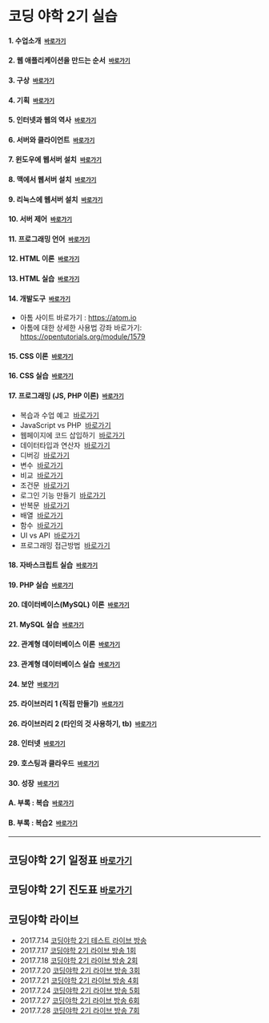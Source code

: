 # 코딩 야학 2기 실습

#### 1. 수업소개 &nbsp;<small>[바로가기](https://opentutorials.org/course/1688/10245)</small>

#### 2. 웹 애플리케이션을 만드는 순서 &nbsp;<small>[바로가기](https://opentutorials.org/course/1688/9331)</small>

#### 3. 구상 &nbsp;<small>[바로가기](https://opentutorials.org/course/1688/9332)</small>

#### 4. 기획 &nbsp;<small>[바로가기](https://opentutorials.org/course/1688/9333)</small>

#### 5. 인터넷과 웹의 역사 &nbsp;<small>[바로가기](https://opentutorials.org/course/1688/9334)</small>

#### 6. 서버와 클라이언트 &nbsp;<small>[바로가기](https://opentutorials.org/course/1688/9408)</small>

#### 7. 윈도우에 웹서버 설치 &nbsp;<small>[바로가기](https://opentutorials.org/course/1688/9337)</small>

#### 8. 맥에서 웹서버 설치 &nbsp;<small>[바로가기](https://opentutorials.org/course/1688/9338)</small>

#### 9. 리눅스에 웹서버 설치 &nbsp;<small>[바로가기](https://opentutorials.org/course/1688/9409)</small>

#### 10. 서버 제어 &nbsp;<small>[바로가기](https://opentutorials.org/course/1688/9410)</small>

#### 11. 프로그래밍 언어 &nbsp;<small>[바로가기](https://opentutorials.org/course/1688/9339)</small>

#### 12. HTML 이론 &nbsp;<small>[바로가기](https://opentutorials.org/course/1688/9340)</small>

#### 13. HTML 실습 &nbsp;<small>[바로가기](https://opentutorials.org/course/1688/9345)</small>

#### 14. 개발도구 &nbsp;<small>[바로가기](https://opentutorials.org/course/1688/9346)</small>
 * 아톰 사이트 바로가기 : https://atom.io
 * 아톰에 대한 상세한 사용법 강좌 바로가기: https://opentutorials.org/module/1579

#### 15. CSS 이론 &nbsp;<small>[바로가기](https://opentutorials.org/course/1688/9350)</small>

#### 16. CSS 실습 &nbsp;<small>[바로가기](https://opentutorials.org/course/1688/9351)</small>

#### 17. 프로그래밍 (JS, PHP 이론) &nbsp;<small>[바로가기](https://opentutorials.org/course/1688/9363)</small>

* 복습과 수업 예고 &nbsp;[바로가기](https://opentutorials.org/course/1688/9364)
* JavaScript vs PHP &nbsp;[바로가기](https://opentutorials.org/course/1688/9365)
* 웹페이지에 코드 삽입하기 &nbsp;[바로가기](https://opentutorials.org/course/1688/9366)
* 데이터타입과 연산자 &nbsp;[바로가기](https://opentutorials.org/course/1688/9367)
* 디버깅 &nbsp;[바로가기](https://opentutorials.org/course/1688/9368)
* 변수 &nbsp;[바로가기](https://opentutorials.org/course/1688/9369)
* 비교 &nbsp;[바로가기](https://opentutorials.org/course/1688/9370)
* 조건문 &nbsp;[바로가기](https://opentutorials.org/course/1688/9371)
* 로그인 기능 만들기 &nbsp;[바로가기](https://opentutorials.org/course/1688/9372)
* 반복문 &nbsp;[바로가기](https://opentutorials.org/course/1688/9374)
* 배열 &nbsp;[바로가기](https://opentutorials.org/course/1688/9375)
* 함수 &nbsp;[바로가기](https://opentutorials.org/course/1688/9377)
* UI vs API &nbsp;[바로가기](https://opentutorials.org/course/1688/9379)
* 프로그래밍 접근방법 &nbsp;[바로가기](https://opentutorials.org/course/1688/9380)

#### 18. 자바스크립트 실습 &nbsp;<small>[바로가기](https://opentutorials.org/course/1688/9381)</small>

#### 19. PHP 실습 &nbsp;<small>[바로가기](https://opentutorials.org/course/1688/9383)</small>

#### 20. 데이터베이스(MySQL) 이론 &nbsp;<small>[바로가기](https://opentutorials.org/course/1688/9386)</small>

#### 21. MySQL 실습 &nbsp;<small>[바로가기](https://opentutorials.org/course/1688/9398)</small>

#### 22. 관계형 데이터베이스 이론 &nbsp;<small>[바로가기](https://opentutorials.org/course/1688/9427)</small>

#### 23. 관계형 데이터베이스 실습 &nbsp;<small>[바로가기](https://opentutorials.org/course/1688/9428)</small>

#### 24. 보안 &nbsp;<small>[바로가기](https://opentutorials.org/course/1688/9471)</small>

#### 25. 라이브러리 1 (직접 만들기) &nbsp;<small>[바로가기](https://opentutorials.org/course/1688/9480)</small>

#### 26. 라이브러리 2 (타인의 것 사용하기, tb) &nbsp;<small>[바로가기](https://opentutorials.org/course/1688/9481)</small>

#### 28. 인터넷 &nbsp;<small>[바로가기](https://opentutorials.org/course/1688/9483)</small>

#### 29. 호스팅과 클라우드 &nbsp;<small>[바로가기](https://opentutorials.org/course/1688/9485)</small>

#### 30. 성장 &nbsp;<small>[바로가기](https://opentutorials.org/course/1688/9506)</small>

#### A. 부록 : 복습 &nbsp;<small>[바로가기](https://opentutorials.org/course/1688/10231)</small>

#### B. 부록 : 복습2 &nbsp;<small>[바로가기](https://opentutorials.org/course/1688/10249)</small>

---------
## 코딩야학 2기 일정표 <small>[바로가기](https://calendar.google.com/calendar/embed?src=MzkzYTduaTBzbWQ5YjNjaGs1ZGE1a3Rpdm9AZ3JvdXAuY2FsZW5kYXIuZ29vZ2xlLmNvbQ)</small>

## 코딩야학 2기 진도표 <small>[바로가기](https://yah.ac/2)</small>

## 코딩야학 라이브
* 2017.7.14 [코딩야학 2기 테스트 라이브 방송](https://code-live.ga/live/UmkXVY_7ugE)
* 2017.7.17 [코딩야학 2기 라이브 방송 1회](https://code-live.ga/live/HsfLS-jxvtM)
* 2017.7.18 [코딩야학 2기 라이브 방송 2회](https://code-live.ga/live/HsfLS-jxvtM)
* 2017.7.20 [코딩야학 2기 라이브 방송 3회](https://code-live.ga/live/eYgPvTs4EAE)
* 2017.7.21 [코딩야학 2기 라이브 방송 4회](https://code-live.ga/live/wboLx_k5fLI)
* 2017.7.24 [코딩야학 2기 라이브 방송 5회](https://code-live.ga/live/J17brA7ipk4)
* 2017.7.27 [코딩야학 2기 라이브 방송 6회](https://code-live.ga/live/SbyZbXpyWRM
)
* 2017.7.28 [코딩야학 2기 라이브 방송 7회](http://code-live.ga/live/6EDkO8-MGdY)
